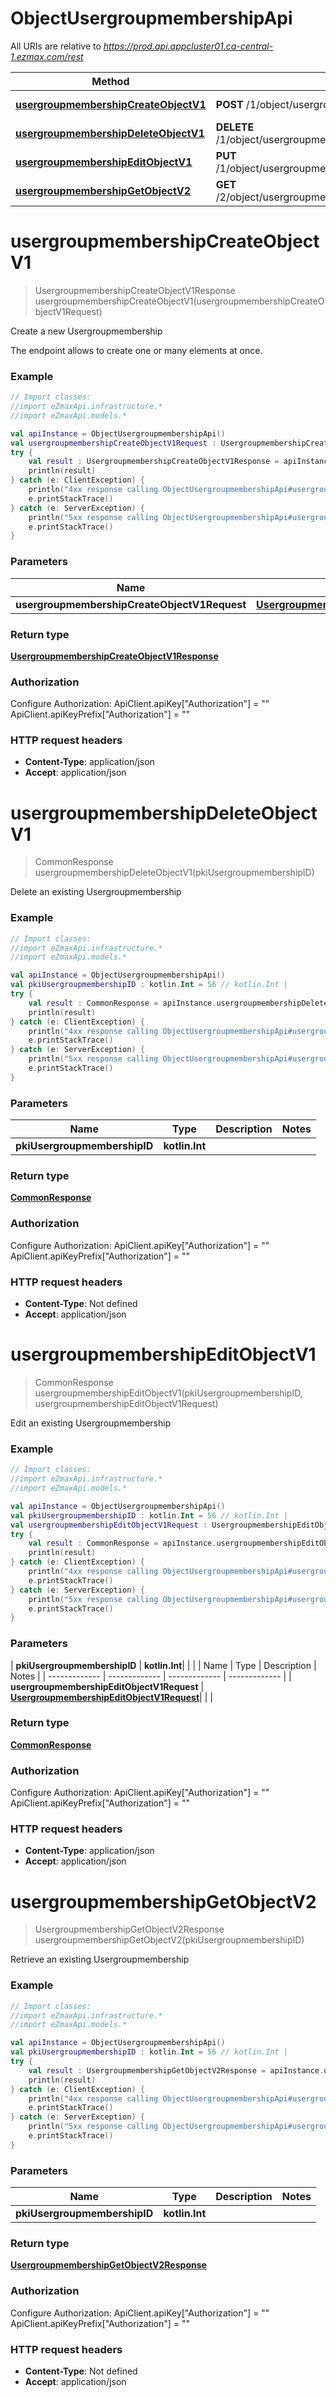 # ObjectUsergroupmembershipApi

All URIs are relative to *https://prod.api.appcluster01.ca-central-1.ezmax.com/rest*

| Method | HTTP request | Description |
| ------------- | ------------- | ------------- |
| [**usergroupmembershipCreateObjectV1**](ObjectUsergroupmembershipApi.md#usergroupmembershipCreateObjectV1) | **POST** /1/object/usergroupmembership | Create a new Usergroupmembership |
| [**usergroupmembershipDeleteObjectV1**](ObjectUsergroupmembershipApi.md#usergroupmembershipDeleteObjectV1) | **DELETE** /1/object/usergroupmembership/{pkiUsergroupmembershipID} | Delete an existing Usergroupmembership |
| [**usergroupmembershipEditObjectV1**](ObjectUsergroupmembershipApi.md#usergroupmembershipEditObjectV1) | **PUT** /1/object/usergroupmembership/{pkiUsergroupmembershipID} | Edit an existing Usergroupmembership |
| [**usergroupmembershipGetObjectV2**](ObjectUsergroupmembershipApi.md#usergroupmembershipGetObjectV2) | **GET** /2/object/usergroupmembership/{pkiUsergroupmembershipID} | Retrieve an existing Usergroupmembership |


<a id="usergroupmembershipCreateObjectV1"></a>
# **usergroupmembershipCreateObjectV1**
> UsergroupmembershipCreateObjectV1Response usergroupmembershipCreateObjectV1(usergroupmembershipCreateObjectV1Request)

Create a new Usergroupmembership

The endpoint allows to create one or many elements at once.

### Example
```kotlin
// Import classes:
//import eZmaxApi.infrastructure.*
//import eZmaxApi.models.*

val apiInstance = ObjectUsergroupmembershipApi()
val usergroupmembershipCreateObjectV1Request : UsergroupmembershipCreateObjectV1Request =  // UsergroupmembershipCreateObjectV1Request | 
try {
    val result : UsergroupmembershipCreateObjectV1Response = apiInstance.usergroupmembershipCreateObjectV1(usergroupmembershipCreateObjectV1Request)
    println(result)
} catch (e: ClientException) {
    println("4xx response calling ObjectUsergroupmembershipApi#usergroupmembershipCreateObjectV1")
    e.printStackTrace()
} catch (e: ServerException) {
    println("5xx response calling ObjectUsergroupmembershipApi#usergroupmembershipCreateObjectV1")
    e.printStackTrace()
}
```

### Parameters
| Name | Type | Description  | Notes |
| ------------- | ------------- | ------------- | ------------- |
| **usergroupmembershipCreateObjectV1Request** | [**UsergroupmembershipCreateObjectV1Request**](UsergroupmembershipCreateObjectV1Request.md)|  | |

### Return type

[**UsergroupmembershipCreateObjectV1Response**](UsergroupmembershipCreateObjectV1Response.md)

### Authorization


Configure Authorization:
    ApiClient.apiKey["Authorization"] = ""
    ApiClient.apiKeyPrefix["Authorization"] = ""

### HTTP request headers

 - **Content-Type**: application/json
 - **Accept**: application/json

<a id="usergroupmembershipDeleteObjectV1"></a>
# **usergroupmembershipDeleteObjectV1**
> CommonResponse usergroupmembershipDeleteObjectV1(pkiUsergroupmembershipID)

Delete an existing Usergroupmembership



### Example
```kotlin
// Import classes:
//import eZmaxApi.infrastructure.*
//import eZmaxApi.models.*

val apiInstance = ObjectUsergroupmembershipApi()
val pkiUsergroupmembershipID : kotlin.Int = 56 // kotlin.Int | 
try {
    val result : CommonResponse = apiInstance.usergroupmembershipDeleteObjectV1(pkiUsergroupmembershipID)
    println(result)
} catch (e: ClientException) {
    println("4xx response calling ObjectUsergroupmembershipApi#usergroupmembershipDeleteObjectV1")
    e.printStackTrace()
} catch (e: ServerException) {
    println("5xx response calling ObjectUsergroupmembershipApi#usergroupmembershipDeleteObjectV1")
    e.printStackTrace()
}
```

### Parameters
| Name | Type | Description  | Notes |
| ------------- | ------------- | ------------- | ------------- |
| **pkiUsergroupmembershipID** | **kotlin.Int**|  | |

### Return type

[**CommonResponse**](CommonResponse.md)

### Authorization


Configure Authorization:
    ApiClient.apiKey["Authorization"] = ""
    ApiClient.apiKeyPrefix["Authorization"] = ""

### HTTP request headers

 - **Content-Type**: Not defined
 - **Accept**: application/json

<a id="usergroupmembershipEditObjectV1"></a>
# **usergroupmembershipEditObjectV1**
> CommonResponse usergroupmembershipEditObjectV1(pkiUsergroupmembershipID, usergroupmembershipEditObjectV1Request)

Edit an existing Usergroupmembership



### Example
```kotlin
// Import classes:
//import eZmaxApi.infrastructure.*
//import eZmaxApi.models.*

val apiInstance = ObjectUsergroupmembershipApi()
val pkiUsergroupmembershipID : kotlin.Int = 56 // kotlin.Int | 
val usergroupmembershipEditObjectV1Request : UsergroupmembershipEditObjectV1Request =  // UsergroupmembershipEditObjectV1Request | 
try {
    val result : CommonResponse = apiInstance.usergroupmembershipEditObjectV1(pkiUsergroupmembershipID, usergroupmembershipEditObjectV1Request)
    println(result)
} catch (e: ClientException) {
    println("4xx response calling ObjectUsergroupmembershipApi#usergroupmembershipEditObjectV1")
    e.printStackTrace()
} catch (e: ServerException) {
    println("5xx response calling ObjectUsergroupmembershipApi#usergroupmembershipEditObjectV1")
    e.printStackTrace()
}
```

### Parameters
| **pkiUsergroupmembershipID** | **kotlin.Int**|  | |
| Name | Type | Description  | Notes |
| ------------- | ------------- | ------------- | ------------- |
| **usergroupmembershipEditObjectV1Request** | [**UsergroupmembershipEditObjectV1Request**](UsergroupmembershipEditObjectV1Request.md)|  | |

### Return type

[**CommonResponse**](CommonResponse.md)

### Authorization


Configure Authorization:
    ApiClient.apiKey["Authorization"] = ""
    ApiClient.apiKeyPrefix["Authorization"] = ""

### HTTP request headers

 - **Content-Type**: application/json
 - **Accept**: application/json

<a id="usergroupmembershipGetObjectV2"></a>
# **usergroupmembershipGetObjectV2**
> UsergroupmembershipGetObjectV2Response usergroupmembershipGetObjectV2(pkiUsergroupmembershipID)

Retrieve an existing Usergroupmembership



### Example
```kotlin
// Import classes:
//import eZmaxApi.infrastructure.*
//import eZmaxApi.models.*

val apiInstance = ObjectUsergroupmembershipApi()
val pkiUsergroupmembershipID : kotlin.Int = 56 // kotlin.Int | 
try {
    val result : UsergroupmembershipGetObjectV2Response = apiInstance.usergroupmembershipGetObjectV2(pkiUsergroupmembershipID)
    println(result)
} catch (e: ClientException) {
    println("4xx response calling ObjectUsergroupmembershipApi#usergroupmembershipGetObjectV2")
    e.printStackTrace()
} catch (e: ServerException) {
    println("5xx response calling ObjectUsergroupmembershipApi#usergroupmembershipGetObjectV2")
    e.printStackTrace()
}
```

### Parameters
| Name | Type | Description  | Notes |
| ------------- | ------------- | ------------- | ------------- |
| **pkiUsergroupmembershipID** | **kotlin.Int**|  | |

### Return type

[**UsergroupmembershipGetObjectV2Response**](UsergroupmembershipGetObjectV2Response.md)

### Authorization


Configure Authorization:
    ApiClient.apiKey["Authorization"] = ""
    ApiClient.apiKeyPrefix["Authorization"] = ""

### HTTP request headers

 - **Content-Type**: Not defined
 - **Accept**: application/json

